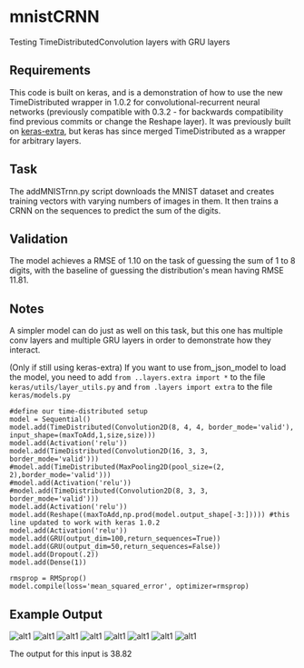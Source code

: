 # mnistCRNN
Testing TimeDistributedConvolution layers with GRU layers

## Requirements
This code is built on keras, and is a demonstration of how to use the new TimeDistributed wrapper in 1.0.2 for convolutional-recurrent neural networks (previously compatible with 0.3.2 - for backwards compatibility find previous commits or change the Reshape layer). It was previously built on [keras-extra](https://github.com/anayebi/keras-extra/), but keras has since merged TimeDistributed as a wrapper for arbitrary layers.

## Task
The addMNISTrnn.py script downloads the MNIST dataset and creates training vectors with varying numbers of images in them. It then trains a CRNN on the sequences to predict the sum of the digits.

## Validation
The model achieves a RMSE of 1.10 on the task of guessing the sum of 1 to 8 digits, with the baseline of guessing the distribution's mean having RMSE 11.81. 

## Notes
A simpler model can do just as well on this task, but this one has multiple conv layers and multiple GRU layers in order to demonstrate how they interact.

(Only if still using keras-extra) If you want to use from_json_model to load the model, you need to add `from ..layers.extra import *` to the file `keras/utils/layer_utils.py` and `from .layers import extra` to the file `keras/models.py`

```
#define our time-distributed setup
model = Sequential()
model.add(TimeDistributed(Convolution2D(8, 4, 4, border_mode='valid'), input_shape=(maxToAdd,1,size,size)))
model.add(Activation('relu'))
model.add(TimeDistributed(Convolution2D(16, 3, 3, border_mode='valid')))
#model.add(TimeDistributed(MaxPooling2D(pool_size=(2, 2),border_mode='valid')))
#model.add(Activation('relu'))
#model.add(TimeDistributed(Convolution2D(8, 3, 3, border_mode='valid')))
model.add(Activation('relu'))
model.add(Reshape((maxToAdd,np.prod(model.output_shape[-3:])))) #this line updated to work with keras 1.0.2
model.add(Activation('relu'))
model.add(GRU(output_dim=100,return_sequences=True))
model.add(GRU(output_dim=50,return_sequences=False))
model.add(Dropout(.2))
model.add(Dense(1))

rmsprop = RMSprop()
model.compile(loss='mean_squared_error', optimizer=rmsprop)
```

## Example Output
![alt1](https://cloud.githubusercontent.com/assets/7809188/12929148/4ce5c8c8-cf3f-11e5-835c-4d9eacff485f.jpg)
![alt1](https://cloud.githubusercontent.com/assets/7809188/12929147/4ce599c0-cf3f-11e5-90ea-84b06bcef147.jpg)
![alt1](https://cloud.githubusercontent.com/assets/7809188/12929149/4ce7eafe-cf3f-11e5-932a-fa9f9ea52a70.jpg)
![alt1](https://cloud.githubusercontent.com/assets/7809188/12929150/4ce8e332-cf3f-11e5-8dc2-6e17efd28588.jpg)
![alt1](https://cloud.githubusercontent.com/assets/7809188/12929153/4ceb8f92-cf3f-11e5-8da0-31b1779fd69f.jpg)
![alt1](https://cloud.githubusercontent.com/assets/7809188/12929152/4ceb73cc-cf3f-11e5-9e70-ecf16ab83ebf.jpg)
![alt1](https://cloud.githubusercontent.com/assets/7809188/12929159/4cf3ece6-cf3f-11e5-9255-6800372be51f.jpg)
![alt1](https://cloud.githubusercontent.com/assets/7809188/12929158/4cf2136c-cf3f-11e5-8bfb-6995eca11f9d.jpg)

The output for this input is 38.82
